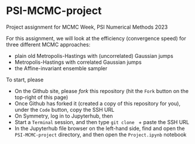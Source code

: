 # PSI-MCMC-project
Project assignment for MCMC Week, PSI Numerical Methods 2023

For this assignment, we will look at the efficiency (convergence speed) for three different MCMC approaches:
* plain old Metropolis-Hastings with (uncorrelated) Gaussian jumps
* Metropolis-Hastings with correlated Gaussian jumps
* the Affine-invariant ensemble sampler

To start, please
* On the Github site, please *fork* this repository (hit the `Fork` button on the top-right of this page)
* Once Github has forked it (created a copy of this repository for you), under the `Code` button, copy the SSH URL
* On Symmetry, log in to Jupyterhub, then
* Start a `Terminal` session, and then type `git clone ` + paste the SSH URL
* In the Jupyterhub file browser on the left-hand side, find and open the `PSI-MCMC-project` directory, and then open the `Project.ipynb` notebook
